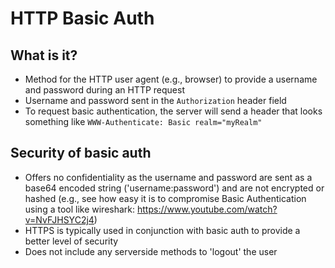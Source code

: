 # HTTP Basic Auth

## What is it?
- Method for the HTTP user agent (e.g., browser) to provide a username and password during an HTTP request
- Username and password sent in the `Authorization` header field
- To request basic authentication, the server will send a header that looks something like `WWW-Authenticate: Basic realm="myRealm"`

## Security of basic auth
- Offers no confidentiality as the username and password are sent as a base64 encoded string ('username:password') and are not encrypted or hashed (e.g., see how easy it is to compromise Basic Authentication using a tool like wireshark: https://www.youtube.com/watch?v=NvFJHSYC2j4)
- HTTPS is typically used in conjunction with basic auth to provide a better level of security
- Does not include any serverside methods to 'logout' the user